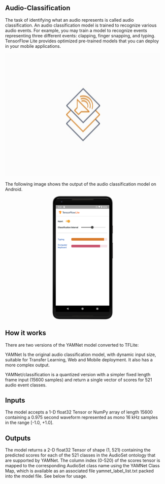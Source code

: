 ## Audio-Classification

The task of identifying what an audio represents is called audio classification. An audio classification model is trained to recognize various audio events. For example, you may train a model to recognize events representing three different events: clapping, finger snapping, and typing. TensorFlow Lite provides optimized pre-trained models that you can deploy in your mobile applications.

<p align="center">
    <img src='https://github.com/Dhanish027/Audio-Classification/blob/master/Audio1.png' height="400">
</p>


The following image shows the output of the audio classification model on Android.


<p align="center">
    <img src='https://github.com/Dhanish027/Audio-Classification/blob/master/Audio2.png' height="400">
</p>


## How it works

There are two versions of the YAMNet model converted to TFLite:

YAMNet Is the original audio classification model, with dynamic input size, suitable for Transfer Learning, Web and Mobile deployment. It also has a more complex output.

YAMNet/classification is a quantized version with a simpler fixed length frame input (15600 samples) and return a single vector of scores for 521 audio event classes.

## Inputs
The model accepts a 1-D float32 Tensor or NumPy array of length 15600 containing a 0.975 second waveform represented as mono 16 kHz samples in the range [-1.0, +1.0].

## Outputs
The model returns a 2-D float32 Tensor of shape (1, 521) containing the predicted scores for each of the 521 classes in the AudioSet ontology that are supported by YAMNet. The column index (0-520) of the scores tensor is mapped to the corresponding AudioSet class name using the YAMNet Class Map, which is available as an associated file yamnet_label_list.txt packed into the model file. See below for usage.




